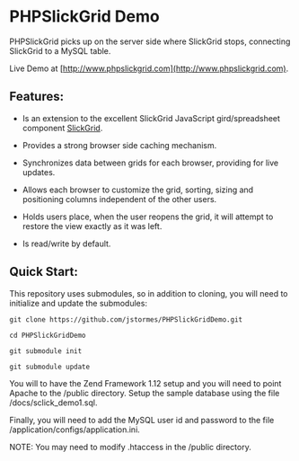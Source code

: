 PHPSlickGrid Demo
=================

PHPSlickGrid picks up on the server side where SlickGrid stops, connecting SlickGrid to a MySQL table.  

Live Demo at [http://www.phpslickgrid.com](http://www.phpslickgrid.com).

## Features: 

* Is an extension to the excellent SlickGrid JavaScript gird/spreadsheet component [SlickGrid](https://github.com/mleibman/SlickGrid).

* Provides a strong browser side caching mechanism.

* Synchronizes data between grids for each browser, providing for live updates.

* Allows each browser to customize the grid, sorting, sizing and positioning columns independent of the other users.

* Holds users place, when the user reopens the grid, it will attempt to restore the view exactly as it was left.

* Is read/write by default.

## Quick Start:

This repository uses submodules, so in addition to cloning, you will need to initialize and update the submodules:

```
git clone https://github.com/jstormes/PHPSlickGridDemo.git

cd PHPSlickGridDemo 

git submodule init

git submodule update
```

You will to have the Zend Framework 1.12 setup and you will need to point Apache to the /public directory.  Setup the sample database using the file /docs/sclick_demo1.sql.

Finally, you will need to add the MySQL user id and password to the file /application/configs/application.ini.

NOTE: You may need to modify .htaccess in the /public directory.
